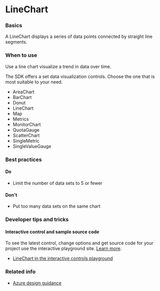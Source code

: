 ﻿# LineChart

 
<a name="basics"></a>
### Basics
A LineChart displays a series of data points connected by straight line segments.


<!-- TODO get an IMAGE to embed here -->

<!-- TODO get an SAMPLE CODE to embed here -->

 
<a name="when-to-use"></a>
### When to use
Use a line chart visualize a trend in data over time.

The SDK offers a set data visualization controls.  Choose the one that is most suitable to your need.
* AreaChart
* BarChart
* Donut
* LineChart
* Map
* Metrics
* MonitorChart
* QuotaGauge
* ScatterChart
* SingleMetric
* SingleValueGauge



 
<a name="best-practices"></a>
### Best practices


<a name="best-practices-do"></a>
#### Do

* Limit the number of data sets to 5 or fewer

<a name="best-practices-don-t"></a>
#### Don&#39;t

* Put too many data sets on the same chart



 
<a name="developer-tips-and-tricks"></a>
### Developer tips and tricks



<a name="developer-tips-and-tricks-interactive-control-and-sample-source-code"></a>
#### Interactive control and sample source code
To see the latest control, change options and get source code for your project use the interactive playground site.  [Learn more](./top-extensions-controls-playground.md).

*  <a href="https://ms.portal.azure.com/?Microsoft_Azure_Playground=true#blade/Microsoft_Azure_Playground/ControlsIndexBlade/LineChart_create_Playground" target="_blank">LineChart in the interactive controls playground</a>

 

 
<a name="related-info"></a>
### Related info

* [Azure design guidance](http://aka.ms/portalfx/design)


